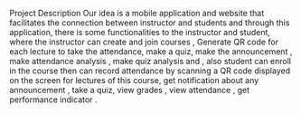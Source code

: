 Project Description
Our idea is a mobile application and website that facilitates the connection 
between instructor and students and through this application, there is some 
functionalities to the instructor and student, where the instructor can create and join 
courses , Generate QR code for each lecture to take the attendance, make a quiz, 
make the announcement , make attendance analysis , make quiz analysis and , also 
student can enroll in the course then can record attendance by scanning a QR code 
displayed on the screen for lectures of this course, get notification about any 
announcement , take a quiz, view grades , view attendance , get performance 
indicator .
